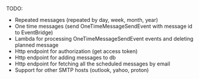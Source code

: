 TODO:

- Repeated messages (repeated by day, week, month, year)
- One time messages (send OneTimeMessageSendEvent with message id to EventBridge)
- Lambda for processing OneTimeMessageSendEvent events and deleting planned message
- Http endpoint for authorization (get access token)
- Http endpoint for adding messages to db
- Http endpoint for fetching all the scheduled messages by email
- Support for other SMTP hosts (outlook, yahoo, proton)
